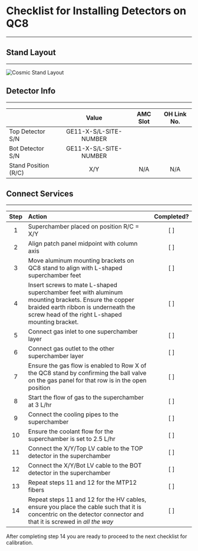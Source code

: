 # Checklist for Installing Detectors on QC8
-------------------------------------------

## Stand Layout
---------------

![Cosmic Stand Layout](https://github.com/bdorney/sw_utils/blob/feature/qc8procedures/StandNomenclature.png)

## Detector Info
----------------

|     | Value | AMC Slot | OH Link No. |
| :-- | :---: | :------: | :---------: |
| Top Detector S/N | GE11-X-S/L-SITE-NUMBER | | |
| Bot Detector S/N | GE11-X-S/L-SITE-NUMBER | | |
| Stand Position (R/C) | X/Y | N/A | N/A |

## Connect Services
-------------------

| Step | Action | Completed? |
| :--: | :----- | :--------: |
| 1 | Superchamber placed on position R/C =  X/Y | [ ] |
| 2 | Align patch panel midpoint with column axis | [ ] |
| 3 | Move aluminum mounting brackets on QC8 stand to align with L-shaped superchamber feet | [ ] |
| 4 | Insert screws to mate L-shaped superchamber feet with aluminum mounting brackets. Ensure the copper braided earth ribbon is underneath the screw head of the right L-shaped mounting bracket. | [ ] |
| 5 | Connect gas inlet to one superchamber layer | [ ] |
| 6 | Connect gas outlet to the other superchamber layer | [ ] |
| 7 | Ensure the gas flow is enabled to Row X of the QC8 stand by confirming the ball valve on the gas panel for that row is in the open position | [ ] |
| 8 | Start the flow of gas to the superchamber at 3 L/hr | [ ] |
| 9 | Connect the cooling pipes to the superchamber | [ ] |
| 10 | Ensure the coolant flow for the superchamber is set to 2.5 L/hr | [ ] |
| 11 | Connect the X/Y/Top LV cable to the TOP detector in the superchamber | [ ] |
| 12 | Connect the X/Y/Bot LV cable to the BOT detector in the superchamber | [ ] |
| 13 | Repeat steps 11 and 12 for the MTP12 fibers | [ ] |
| 14 | Repeat steps 11 and 12 for the HV cables, ensure you place the cable such that it is concentric on the detector connector and that it is screwed in *all the way* | [ ] |

After completing step 14 you are ready to proceed to the next checklist for calibration.
